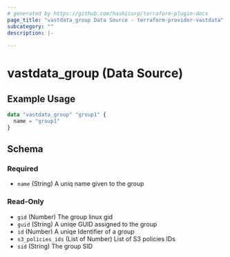```yaml
---
# generated by https://github.com/hashicorp/terraform-plugin-docs
page_title: "vastdata_group Data Source - terraform-provider-vastdata"
subcategory: ""
description: |-
  
---
```


# vastdata_group (Data Source)



## Example Usage

```terraform
data "vastdata_group" "group1" {
  name = "group1"
}
```

<!-- schema generated by tfplugindocs -->
## Schema

### Required

- `name` (String) A uniq name given to the group

### Read-Only

- `gid` (Number) The group linux gid
- `guid` (String) A uniqe GUID assigned to the group
- `id` (Number) A uniqe Identifier of a group
- `s3_policies_ids` (List of Number) List of S3 policies IDs
- `sid` (String) The group SID
